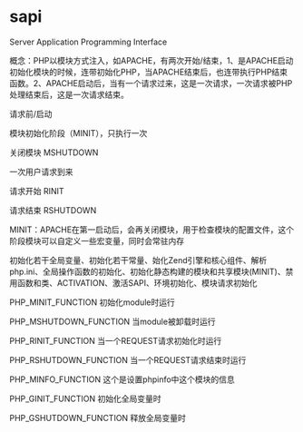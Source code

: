 # sapi

Server Application Programming Interface

概念：PHP以模块方式注入，如APACHE，有两次开始/结束，1、是APACHE启动初始化模块的时候，连带初始化PHP，当APACHE结束后，也连带执行PHP结束函数。2、APACHE启动后，当有一个请求过来，这是一次请求，一次请求被PHP处理结束后，这是一次请求结束。

请求前/启动

模块初始化阶段（MINIT），只执行一次

关闭模块 MSHUTDOWN

一次用户请求到来

请求开始 RINIT

请求结束 RSHUTDOWN

MINIT：APACHE在第一启动后，会再关闭模块，用于检查模块的配置文件，这个阶段模块可以自定义一些宏变量，同时会常驻内存

初始化若干全局变量、初始化若干常量、始化Zend引擎和核心组件、解析php.ini、全局操作函数的初始化、初始化静态构建的模块和共享模块\(MINIT\)、禁用函数和类、ACTIVATION、激活SAPI、环境初始化、模块请求初始化

PHP\_MINIT\_FUNCTION 初始化module时运行

PHP\_MSHUTDOWN\_FUNCTION 当module被卸载时运行

PHP\_RINIT\_FUNCTION 当一个REQUEST请求初始化时运行

PHP\_RSHUTDOWN\_FUNCTION 当一个REQUEST请求结束时运行

PHP\_MINFO\_FUNCTION 这个是设置phpinfo中这个模块的信息

PHP\_GINIT\_FUNCTION 初始化全局变量时

PHP\_GSHUTDOWN\_FUNCTION 释放全局变量时

